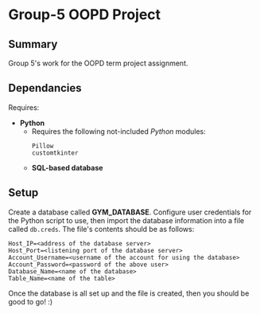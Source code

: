 # Group-5 OOPD Project
## Summary
Group 5's work for the OOPD term project assignment.

## Dependancies
Requires:
- **Python**
    - Requires the following not-included *Python* modules:
        ```mysql-connector-python
        Pillow
        customtkinter
        ``` 
    - **SQL-based database**

## Setup
Create a database called __GYM_DATABASE__.  Configure user credentials for the Python script to use, then import the database information into a file called ```db.creds```.  The file's contents should be as follows:
```
Host_IP=<address of the database server>
Host_Port=<listening port of the database server>
Account_Username=<username of the account for using the database>
Account_Password=<password of the above user>
Database_Name=<name of the database>
Table_Name=<name of the table>
```

Once the database is all set up and the file is created, then you should be good to go! :)
